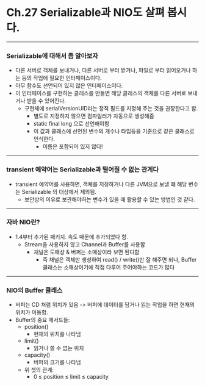 # Ch.27 Serializable과 NIO도 살펴 봅시다.

---
### Serializable에 대해서 좀 알아보자
- 다른 서버로 객체를 보내거나, 다른 서버로 부터 받거나, 파일로 부터 읽어오거나 하는 등의 작업에 필요한 인터페이스이다.
- 아무 함수도 선언되어 있지 않은 인터페이스이다.
- 이 인터페이스를 구현하는 클래스를 만들면 해당 클래스의 객체를 다른 서버로 보내거나 받을 수 있어진다.
  - 구현체에 serialVersionUID라는 정적 필드를 지정해 주는 것을 권장한다고 함.
    - 별도로 지정하지 않으면 컴파일러가 자동으로 생성해줌
    - static final long 으로 선언해야함
    - 이 값과 클래스에 선언된 변수의 개수나 타입등을 기준으로 같은 클래스로 인식한다.
      - 이름은 포함되어 있지 않다!

---
### transient 예약어는 Serializable과 떨어질 수 없는 관계다
- transient 예약어를 사용하면, 객체를 저장하거나 다른 JVM으로 보낼 떄 해당 변수는 Serializable 의 대상에서 제외됨.
  - 보안상의 이유로 보관해야하는 변수가 있을 때 활용할 수 있는 방법인 것 같다.

---
### 자바 NIO란?
- 1.4부터 추가된 패키지. 속도 때문에 추가되었다 함.
  - Stream을 사용하지 않고 Channel과 Buffer를 사용함
    - 채널은 도매상 & 버퍼는 소매상이라 보면 된다함
      - 즉 채널은 객체만 생성하여 read() / write()만 잘 해주면 되나, Buffer 클래스는 소매상이기에 직접 다루어 주어야하는 코드가 많다

---
### NIO의 Buffer 클래스
- 버퍼는 CD 처럼 위치가 있음 -> 버퍼에 데이터를 담거나 읽는 작업을 하면 현재의 위치가 이동함.
- Buffer의 중요 메서드들:
  - position()
    - 현재의 위치를 나타냄
  - limit()
    - 읽거나 쓸 수 없는 위치
  - capacity()
    - 버퍼의 크기를 나타냄
  - 위 셋의 관계:
    - 0 ≤ position ≤ limit ≤ capacity
